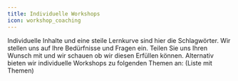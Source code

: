 ```yaml
---
title: Individuelle Workshops
icon: workshop_coaching
---
```


Individuelle Inhalte und eine steile Lernkurve sind hier die Schlagwörter. Wir stellen 
uns auf Ihre Bedürfnisse und Fragen ein. Teilen Sie uns Ihren Wunsch mit und wir schauen ob wir diesen Erfüllen können. Alternativ bieten wir individuelle Workshops zu folgenden Themen an: (Liste mit Themen)